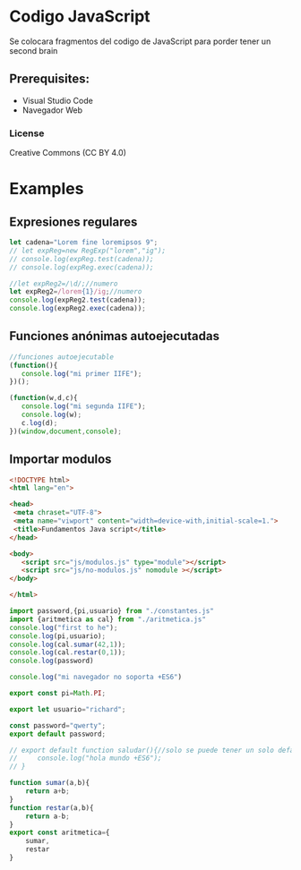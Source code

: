 # Codigo JavaScript

Se colocara fragmentos del codigo de JavaScript para porder tener un second brain

## Prerequisites:
- Visual Studio Code
- Navegador Web

### License
Creative Commons (CC BY 4.0)

# Examples
## Expresiones regulares
```javascript 
let cadena="Lorem fine loremipsos 9";
// let expReg=new RegExp("lorem","ig");
// console.log(expReg.test(cadena));
// console.log(expReg.exec(cadena));

//let expReg2=/\d/;//numero
let expReg2=/lorem{1}/ig;//numero
console.log(expReg2.test(cadena));
console.log(expReg2.exec(cadena));
```
## Funciones anónimas autoejecutadas
```javascript
//funciones autoejecutable
(function(){
   console.log("mi primer IIFE");
})();

(function(w,d,c){
   console.log("mi segunda IIFE");
   console.log(w);
   c.log(d);
})(window,document,console);
```
## Importar modulos
```html
<!DOCTYPE html>
<html lang="en">

<head>
 <meta chraset="UTF-8">
 <meta name="viwport" content="width=device-with,initial-scale=1.">
 <title>Fundamentos Java script</title>
</head>

<body>
   <script src="js/modulos.js" type="module"></script>
   <script src="js/no-modulos.js" nomodule ></script>
</body>

</html>
```

```javascript
import password,{pi,usuario} from "./constantes.js"
import {aritmetica as cal} from "./aritmetica.js"
console.log("first to he");
console.log(pi,usuario);
console.log(cal.sumar(42,1));
console.log(cal.restar(0,1));
console.log(password)
```

```javascript
console.log("mi navegador no soporta +ES6")
```

```javascript
export const pi=Math.PI;

export let usuario="richard";

const password="qwerty";
export default password;

// export default function saludar(){//solo se puede tener un solo default
//     console.log("hola mundo +ES6");
// }
```

```javascript
function sumar(a,b){
    return a+b;
}
function restar(a,b){
    return a-b;
}
export const aritmetica={
    sumar,
    restar
}
```
